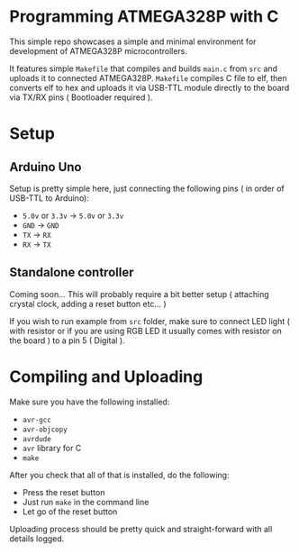 # Programming ATMEGA328P with C

This simple repo showcases a simple and minimal environment for development of ATMEGA328P microcontrollers. 

It features simple `Makefile` that compiles and builds `main.c` from `src` and uploads it to connected ATMEGA328P. `Makefile` compiles C file to elf, then converts elf to hex and uploads it via USB-TTL module directly to the board via TX/RX pins ( Bootloader required ). 

# Setup

## Arduino Uno

Setup is pretty simple here, just connecting the following pins ( in order of USB-TTL to Arduino):

* `5.0v` or `3.3v` -> `5.0v` or `3.3v`
* `GND` -> `GND`
* `TX` -> `RX`
* `RX` -> `TX`

## Standalone controller

Coming soon... This will probably require a bit better setup ( attaching crystal clock, adding a reset button etc... )

If you wish to run example from `src` folder, make sure to connect LED light ( with resistor or if you are using RGB LED it usually comes with resistor on the board ) to a pin 5 ( Digital ).

# Compiling and Uploading

Make sure you have the following installed:

* `avr-gcc`
* `avr-objcopy`
* `avrdude`
* `avr` library for C
* `make`

After you check that all of that is installed, do the following:

* Press the reset button
* Just run `make` in the command line
* Let go of the reset button

Uploading process should be pretty quick and straight-forward with all details logged.
